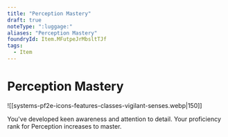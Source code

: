 ```yaml
---
title: "Perception Mastery"
draft: true
noteType: ":luggage:"
aliases: "Perception Mastery"
foundryId: Item.MFutpeJrMbsltTJf
tags:
  - Item
---
```


# Perception Mastery
![[systems-pf2e-icons-features-classes-vigilant-senses.webp|150]]

You've developed keen awareness and attention to detail. Your proficiency rank for Perception increases to master.
